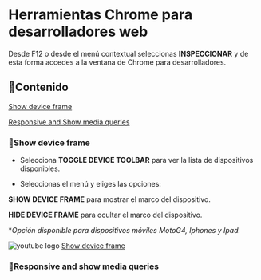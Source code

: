 # Herramientas Chrome para desarrolladores web


Desde F12 o desde el menú contextual seleccionas **INSPECCIONAR** y de esta forma accedes a la ventana de Chrome para desarrolladores.

## :page_with_curl:Contenido

 [Show device frame](#show_device_frame)

 [Responsive and Show media queries](#responsive_media_queries)


<a name="show_device_frame"></a>
### :small_blue_diamond:Show device frame 

* Selecciona **TOGGLE DEVICE TOOLBAR** para ver la lista de dispositivos disponibles.

* Seleccionas el menú y eliges las opciones: 

 **SHOW DEVICE FRAME** para mostrar el marco del dispositivo.

 **HIDE DEVICE FRAME** para ocultar el marco del dispositivo. 

\**Opción disponible para dispositivos móviles MotoG4, Iphones y Ipad.*  

![youtube logo](assets/youtube_logo_30.png) [Show device frame](https://www.youtube.com/watch?v=VOIM00tvl3U)


<a name="responsive_media_queries"></a>
### :small_blue_diamond:Responsive and show media queries


